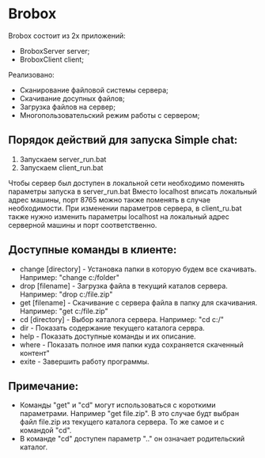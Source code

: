 # Brobox

Brobox состоит из 2х приложений: 
* BroboxServer server;
* BroboxClient client; 

Реализовано:
* Сканирование файловой системы сервера;
* Скачивание досупных файлов; 
* Загрузка файлов на сервер;
* Многопользовательский режим работы с сервером;  
	
Порядок действий для запуска Simple chat: 
-----------------------------------------

1. Запускаем server_run.bat
2. Запускаем client_run.bat 

Чтобы сервер был доступен в локальной сети необходимо поменять параметры запуска в server_run.bat 
Вместо localhost вписать локальный адрес машины, порт 8765 можно также поменять в случае необходимости.
При изменении параметров сервера, в client_ru.bat также нужно изменить параметры localhost на локальный адрес
серверной машины и порт соответственно.

Доступные команды в клиенте: 
---------------------------
* change [directory]  - Установка папки в которую будем все скачивать. Например: "change c:/folder" 
*   drop [filename]  - Загрузка файла в текущий каталов сервера. Например: "drop c:/file.zip" 
*    get [filename]  - Скачивание с сервера  файла в папку для скачивания. Например: "get c:/file.zip" 
*    cd [directory]  - Выбор каталога сервера. Например: "cd c:/" 
*   dir              - Показать содержание текущего каталога сервра.
*  help              - Показать доступные команды и их описание. 
* where              - Показать полное имя папки куда сохраняется скаченный контент"
* exite              - Завершить работу программы.

Примечание:
-----------

* Команды "get" и "cd" могут использоваться с короткими параметрами. Например "get file.zip". 
В это случае будт выбран файл file.zip из текущего каталога сервера. То же самое и с командой "cd".
* В команде "cd" доступен параметр ".." он означает родительский каталог.
